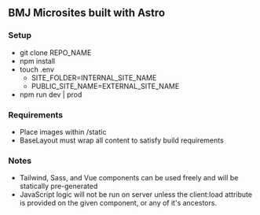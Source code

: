 ## BMJ Microsites built with Astro

### Setup

-   git clone REPO_NAME
-   npm install
-   touch .env
    -   SITE_FOLDER=INTERNAL_SITE_NAME
    -   PUBLIC_SITE_NAME=EXTERNAL_SITE_NAME
-   npm run dev | prod

### Requirements

-   Place images within /static
-   BaseLayout must wrap all content to satisfy build requirements

### Notes

-   Tailwind, Sass, and Vue components can be used freely and will be statically pre-generated
-   JavaScript logic will not be run on server unless the client:load attribute is provided on the given component, or any of it's ancestors.
